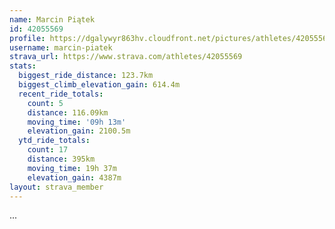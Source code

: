 ```yaml
---
name: Marcin Piątek
id: 42055569
profile: https://dgalywyr863hv.cloudfront.net/pictures/athletes/42055569/12602382/1/large.jpg
username: marcin-piatek
strava_url: https://www.strava.com/athletes/42055569
stats:
  biggest_ride_distance: 123.7km
  biggest_climb_elevation_gain: 614.4m
  recent_ride_totals:
    count: 5
    distance: 116.09km
    moving_time: '09h 13m'
    elevation_gain: 2100.5m
  ytd_ride_totals:
    count: 17
    distance: 395km
    moving_time: 19h 37m
    elevation_gain: 4387m
layout: strava_member
--- 
```

...
